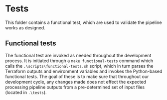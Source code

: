 # Tests

This folder contains a functional test, which are used to validate the pipeline works as designed.

## Functional tests

The functional test are invoked as needed throughout the development process. It is initiated through a `make functional-tests` command which calls the `.\scripts\functional-tests.sh` script, which in turn parses the Terraform outputs and environment variables and invokes the Python-based functional tests. The goal of these is to make sure that throughout our development cycle, any changes made does not effect the expected processing pipeline outputs from a pre-determined set of input files (located in `.\tests`).